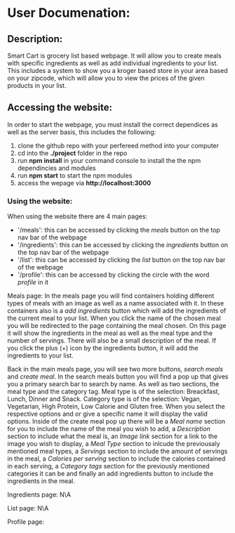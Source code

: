 # User Documenation:
## Description:
Smart Cart is grocery list based webpage. It will allow you to create meals with specific ingredients as well as add individual ingredients to your list. This includes a system to show you a kroger based store in your area based on your zipcode, which will allow you to view the prices of the given products in your list.

## Accessing the website:
In order to start the webpage, you must install the correct dependices as well as the server basis, this includes the following:
1) clone the github repo with your perfereed method into your computer
2) cd into the **./project** folder in the repo
3) run **npm install** in your command console to install the the npm dependincies and modules
4) run **npm start** to start the npm modules
5) access the wepage via **http://localhost:3000**

### Using the website:
When using the website there are 4 main pages:
- '/meals': this can be accessed by clicking the *meals* button on the top nav bar of the webpage
- '/ingredients':  this can be accessed by clicking the *ingredients* button on the top nav bar of the webpage
- '/list': this can be accessed by clicking the *list* button on the top nav bar of the webpage
- '/profile': this can be accessed by clicking the circle with the word *profile* in it

Meals page:
In the meals page you will find containers holding different types of meals with an image as well as a name associated with it. In these containers also is a *add ingredients* button which will add the ingredients of the current meal to your list. When you click the name of the chosen meal you will be redirected to the page containing the meal chosen. On this page it will show the ingredients in the meal as well as the meal type and the number of servings. There will also be a small description of the meal. If you click the plus (+) icon by the ingredients button, it will add the ingredients to your list. 

Back in the main meals page, you will see two more buttons, *search meals* and *create meal*. In the search meals button you will find a pop up that gives you a primary search bar to search by name. As well as two sections, the meal type and the category tag. Meal type is of the selection: Breackfast, Lunch, Dinner and Snack. Category type is of the selection: Vegan, Vegetarian, High Protein, Low Calorie and Gluten free. When you select the respective options and or give a specific name it will display the valid options. Inside of the create meal pop up there will be a *Meal name* section for you to include the name of the meal you wish to add, a *Description* section to include what the meal is, an *Image link* section for a link to the image you wish to display, a *Meal Type* section to inlcude the previousaly mentioned meal types, a *Servings* section to include the amount of servings in the meal, a *Calories per serving* section to include the calories contained in each serving, a *Category tags* section for the previously mentioned categories it can be and finally an add ingredients button to include the ingredients in the meal. 

Ingredients page:
N\A

List page:
N\A

Profile page:
